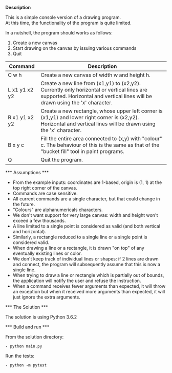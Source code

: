 __Description__

This is a simple console version of a drawing program.  
At this time, the functionality of the program is quite limited.  

In a nutshell, the program should works as follows:  
 1. Create a new canvas  
 2. Start drawing on the canvas by issuing various commands  
 3. Quit  


| Command 		  | Description
------------------|------------------------------------------------------------------------------
| C w h           | Create a new canvas of width w and height h.  
| L x1 y1 x2 y2   | Create a new line from (x1,y1) to (x2,y2). Currently only horizontal or vertical lines are supported. Horizontal and vertical lines will be drawn using the 'x' character.  
| R x1 y1 x2 y2   | Create a new rectangle, whose upper left corner is (x1,y1) and lower right corner is (x2,y2). Horizontal and vertical lines will be drawn using the 'x' character.  
| B x y c         | Fill the entire area connected to (x,y) with "colour" c. The behaviour of this is the same as that of the "bucket fill" tool in paint programs.  
| Q               | Quit the program.  



 *** Assumptions ***

- From the example inputs: coordinates are 1-based, origin is (1, 1) at the top right corner of the canvas.
- Commands are case sensitive.
- All current commands are a single character, but that could change in the future.
- "Colours" are alphanumericals characters.
- We don't want support for very large canvas: width and height won't exceed a few thousands.
- A line limited to a single point is considered as valid (and both vertical and horizontal).
- Similarly, a rectangle reduced to a single line or a single point is considered valid.
- When drawing a line or a rectangle, it is drawn "on top" of any eventually existing lines or color.
- We don't keep track of individual lines or shapes: if 2 lines are drawn and connect, the program will subsequently assume that this is now a single line.
- When trying to draw a line or rectangle which is partially out of bounds, the application will notify the user and refuse the instruction.
- When a command receives fewer arguments than expected, it will throw an exception but when it received more arguments than expected, it will just ignore the extra arguments.


*** The Solution ***

The solution is using Python 3.6.2


*** Build and run ***

From the solution directory:

    - python main.py

Run the tests:

    - python -m pytest